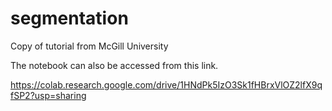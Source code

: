 # segmentation
Copy of tutorial from McGill University

The notebook can also be accessed from this link.

https://colab.research.google.com/drive/1HNdPk5IzO3Sk1fHBrxVlOZ2lfX9qfSP2?usp=sharing
